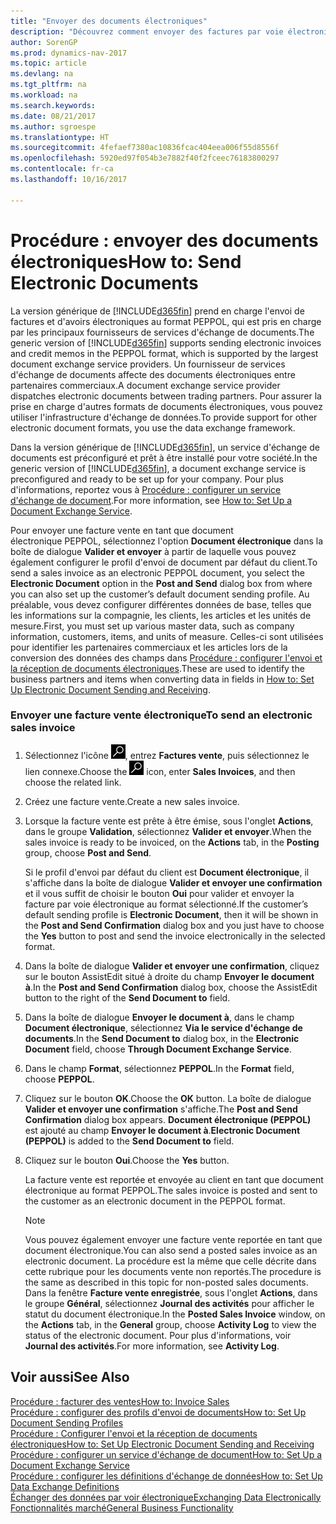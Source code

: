 ```yaml
---
title: "Envoyer des documents électroniques"
description: "Découvrez comment envoyer des factures par voie électronique."
author: SorenGP
ms.prod: dynamics-nav-2017
ms.topic: article
ms.devlang: na
ms.tgt_pltfrm: na
ms.workload: na
ms.search.keywords: 
ms.date: 08/21/2017
ms.author: sgroespe
ms.translationtype: HT
ms.sourcegitcommit: 4fefaef7380ac10836fcac404eea006f55d8556f
ms.openlocfilehash: 5920ed97f054b3e7882f40f2fceec76183800297
ms.contentlocale: fr-ca
ms.lasthandoff: 10/16/2017

---
```

# <a name="how-to-send-electronic-documents"></a><span data-ttu-id="f1bd0-103">Procédure : envoyer des documents électroniques</span><span class="sxs-lookup"><span data-stu-id="f1bd0-103">How to: Send Electronic Documents</span></span>
<span data-ttu-id="f1bd0-104">La version générique de [!INCLUDE[d365fin](includes/d365fin_md.md)] prend en charge l'envoi de factures et d'avoirs électroniques au format PEPPOL, qui est pris en charge par les principaux fournisseurs de services d'échange de documents.</span><span class="sxs-lookup"><span data-stu-id="f1bd0-104">The generic version of [!INCLUDE[d365fin](includes/d365fin_md.md)] supports sending electronic invoices and credit memos in the PEPPOL format, which is supported by the largest document exchange service providers.</span></span> <span data-ttu-id="f1bd0-105">Un fournisseur de services d'échange de documents affecte des documents électroniques entre partenaires commerciaux.</span><span class="sxs-lookup"><span data-stu-id="f1bd0-105">A document exchange service provider dispatches electronic documents between trading partners.</span></span> <span data-ttu-id="f1bd0-106">Pour assurer la prise en charge d'autres formats de documents électroniques, vous pouvez utiliser l'infrastructure d'échange de données.</span><span class="sxs-lookup"><span data-stu-id="f1bd0-106">To provide support for other electronic document formats, you use the data exchange framework.</span></span>  

 <span data-ttu-id="f1bd0-107">Dans la version générique de [!INCLUDE[d365fin](includes/d365fin_md.md)], un service d'échange de documents est préconfiguré et prêt à être installé pour votre société.</span><span class="sxs-lookup"><span data-stu-id="f1bd0-107">In the generic version of [!INCLUDE[d365fin](includes/d365fin_md.md)], a document exchange service is preconfigured and ready to be set up for your company.</span></span> <span data-ttu-id="f1bd0-108">Pour plus d'informations, reportez vous à [Procédure : configurer un service d'échange de document](across-how-to-set-up-a-document-exchange-service.md).</span><span class="sxs-lookup"><span data-stu-id="f1bd0-108">For more information, see [How to: Set Up a Document Exchange Service](across-how-to-set-up-a-document-exchange-service.md).</span></span>  

 <span data-ttu-id="f1bd0-109">Pour envoyer une facture vente en tant que document électronique PEPPOL, sélectionnez l'option **Document électronique** dans la boîte de dialogue **Valider et envoyer** à partir de laquelle vous pouvez également configurer le profil d'envoi de document par défaut du client.</span><span class="sxs-lookup"><span data-stu-id="f1bd0-109">To send a sales invoice as an electronic PEPPOL document, you select the **Electronic Document** option in the **Post and Send** dialog box from where you can also set up the customer’s default document sending profile.</span></span> <span data-ttu-id="f1bd0-110">Au préalable, vous devez configurer différentes données de base, telles que les informations sur la compagnie, les clients, les articles et les unités de mesure.</span><span class="sxs-lookup"><span data-stu-id="f1bd0-110">First, you must set up various master data, such as company information, customers, items, and units of measure.</span></span> <span data-ttu-id="f1bd0-111">Celles-ci sont utilisées pour identifier les partenaires commerciaux et les articles lors de la conversion des données des champs dans [Procédure : configurer l'envoi et la réception de documents électroniques](across-how-to-set-up-electronic-document-sending-and-receiving.md).</span><span class="sxs-lookup"><span data-stu-id="f1bd0-111">These are used to identify the business partners and items when converting data in fields in [How to: Set Up Electronic Document Sending and Receiving](across-how-to-set-up-electronic-document-sending-and-receiving.md).</span></span>  

### <a name="to-send-an-electronic-sales-invoice"></a><span data-ttu-id="f1bd0-112">Envoyer une facture vente électronique</span><span class="sxs-lookup"><span data-stu-id="f1bd0-112">To send an electronic sales invoice</span></span>  

1.  <span data-ttu-id="f1bd0-113">Sélectionnez l'icône ![Page ou état pour la recherche](media/ui-search/search_small.png "Page ou état pour la recherche"), entrez **Factures vente**, puis sélectionnez le lien connexe.</span><span class="sxs-lookup"><span data-stu-id="f1bd0-113">Choose the ![Search for Page or Report](media/ui-search/search_small.png "Search for Page or Report icon") icon, enter **Sales Invoices**, and then choose the related link.</span></span>  

2.  <span data-ttu-id="f1bd0-114">Créez une facture vente.</span><span class="sxs-lookup"><span data-stu-id="f1bd0-114">Create a new sales invoice.</span></span>  

3.  <span data-ttu-id="f1bd0-115">Lorsque la facture vente est prête à être émise, sous l'onglet **Actions**, dans le groupe **Validation**, sélectionnez **Valider et envoyer**.</span><span class="sxs-lookup"><span data-stu-id="f1bd0-115">When the sales invoice is ready to be invoiced, on the **Actions** tab, in the **Posting** group, choose **Post and Send**.</span></span>  

     <span data-ttu-id="f1bd0-116">Si le profil d'envoi par défaut du client est **Document électronique**, il s'affiche dans la boîte de dialogue **Valider et envoyer une confirmation** et il vous suffit de choisir le bouton **Oui** pour valider et envoyer la facture par voie électronique au format sélectionné.</span><span class="sxs-lookup"><span data-stu-id="f1bd0-116">If the customer’s default sending profile is **Electronic Document**, then it will be shown in the **Post and Send Confirmation** dialog box and you just have to choose the **Yes** button to post and send the invoice electronically in the selected format.</span></span>  

4.  <span data-ttu-id="f1bd0-117">Dans la boîte de dialogue **Valider et envoyer une confirmation**, cliquez sur le bouton AssistEdit situé à droite du champ **Envoyer le document à**.</span><span class="sxs-lookup"><span data-stu-id="f1bd0-117">In the **Post and Send Confirmation** dialog box, choose the AssistEdit button to the right of the **Send Document to** field.</span></span>  

5.  <span data-ttu-id="f1bd0-118">Dans la boîte de dialogue **Envoyer le document à**, dans le champ **Document électronique**, sélectionnez **Via le service d'échange de documents**.</span><span class="sxs-lookup"><span data-stu-id="f1bd0-118">In the **Send Document to** dialog box, in the **Electronic Document** field, choose **Through Document Exchange Service**.</span></span>  

6.  <span data-ttu-id="f1bd0-119">Dans le champ **Format**, sélectionnez **PEPPOL**.</span><span class="sxs-lookup"><span data-stu-id="f1bd0-119">In the **Format** field, choose **PEPPOL**.</span></span>  

7.  <span data-ttu-id="f1bd0-120">Cliquez sur le bouton **OK**.</span><span class="sxs-lookup"><span data-stu-id="f1bd0-120">Choose the **OK** button.</span></span> <span data-ttu-id="f1bd0-121">La boîte de dialogue **Valider et envoyer une confirmation** s'affiche.</span><span class="sxs-lookup"><span data-stu-id="f1bd0-121">The **Post and Send Confirmation** dialog box appears.</span></span> <span data-ttu-id="f1bd0-122">**Document électronique (PEPPOL)** est ajouté au champ **Envoyer le document à**.</span><span class="sxs-lookup"><span data-stu-id="f1bd0-122">**Electronic Document (PEPPOL)** is added to the **Send Document to** field.</span></span>  

8.  <span data-ttu-id="f1bd0-123">Cliquez sur le bouton **Oui**.</span><span class="sxs-lookup"><span data-stu-id="f1bd0-123">Choose the **Yes** button.</span></span>  

     <span data-ttu-id="f1bd0-124">La facture vente est reportée et envoyée au client en tant que document électronique au format PEPPOL.</span><span class="sxs-lookup"><span data-stu-id="f1bd0-124">The sales invoice is posted and sent to the customer as an electronic document in the PEPPOL format.</span></span>  

    > [!NOTE]  
    >  <span data-ttu-id="f1bd0-125">Vous pouvez également envoyer une facture vente reportée en tant que document électronique.</span><span class="sxs-lookup"><span data-stu-id="f1bd0-125">You can also send a posted sales invoice as an electronic document.</span></span> <span data-ttu-id="f1bd0-126">La procédure est la même que celle décrite dans cette rubrique pour les documents vente non reportés.</span><span class="sxs-lookup"><span data-stu-id="f1bd0-126">The procedure is the same as described in this topic for non-posted sales documents.</span></span> <span data-ttu-id="f1bd0-127">Dans la fenêtre **Facture vente enregistrée**, sous l'onglet **Actions**, dans le groupe **Général**, sélectionnez **Journal des activités** pour afficher le statut du document électronique.</span><span class="sxs-lookup"><span data-stu-id="f1bd0-127">In the **Posted Sales Invoice** window, on the **Actions** tab, in the **General** group, choose **Activity Log** to view the status of the electronic document.</span></span> <span data-ttu-id="f1bd0-128">Pour plus d'informations, voir **Journal des activités**.</span><span class="sxs-lookup"><span data-stu-id="f1bd0-128">For more information, see **Activity Log**.</span></span>  

## <a name="see-also"></a><span data-ttu-id="f1bd0-129">Voir aussi</span><span class="sxs-lookup"><span data-stu-id="f1bd0-129">See Also</span></span>  
[<span data-ttu-id="f1bd0-130">Procédure : facturer des ventes</span><span class="sxs-lookup"><span data-stu-id="f1bd0-130">How to: Invoice Sales</span></span>](sales-how-invoice-sales.md)  
[<span data-ttu-id="f1bd0-131">Procédure : configurer des profils d'envoi de documents</span><span class="sxs-lookup"><span data-stu-id="f1bd0-131">How to: Set Up Document Sending Profiles</span></span>](sales-how-setup-document-send-profiles.md)  
[<span data-ttu-id="f1bd0-132">Procédure : Configurer l'envoi et la réception de documents électroniques</span><span class="sxs-lookup"><span data-stu-id="f1bd0-132">How to: Set Up Electronic Document Sending and Receiving</span></span>](across-how-to-set-up-electronic-document-sending-and-receiving.md)  
[<span data-ttu-id="f1bd0-133">Procédure : configurer un service d'échange de document</span><span class="sxs-lookup"><span data-stu-id="f1bd0-133">How to: Set Up a Document Exchange Service</span></span>](across-how-to-set-up-a-document-exchange-service.md)  
[<span data-ttu-id="f1bd0-134">Procédure : configurer les définitions d'échange de données</span><span class="sxs-lookup"><span data-stu-id="f1bd0-134">How to: Set Up Data Exchange Definitions</span></span>](across-how-to-set-up-data-exchange-definitions.md)  
[<span data-ttu-id="f1bd0-135">Échanger des données par voir électronique</span><span class="sxs-lookup"><span data-stu-id="f1bd0-135">Exchanging Data Electronically</span></span>](across-data-exchange.md)  
[<span data-ttu-id="f1bd0-136">Fonctionnalités marché</span><span class="sxs-lookup"><span data-stu-id="f1bd0-136">General Business Functionality</span></span>](ui-across-business-areas.md)  


